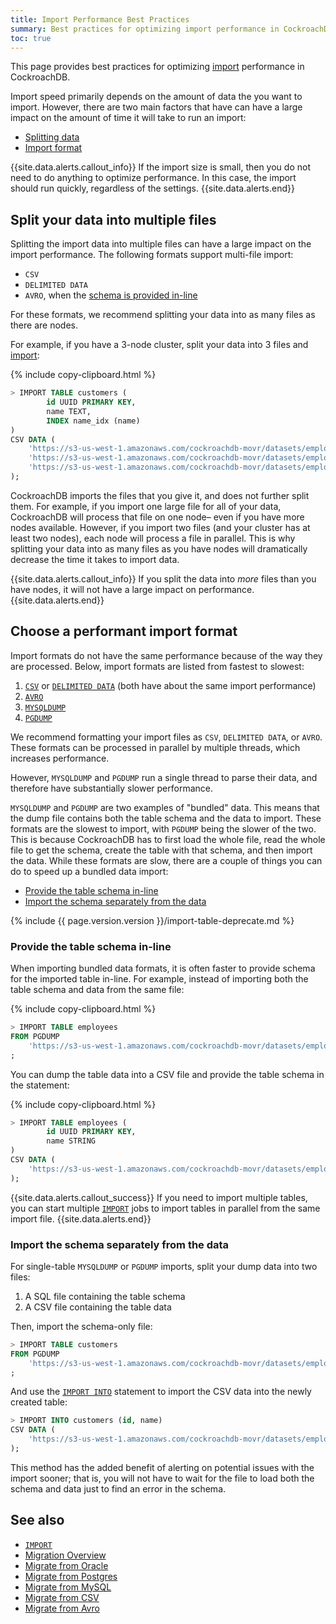 ```yaml
---
title: Import Performance Best Practices
summary: Best practices for optimizing import performance in CockroachDB.
toc: true
---
```


This page provides best practices for optimizing [import](import.html) performance in CockroachDB.

Import speed primarily depends on the amount of data the you want to import. However, there are two main factors that have can have a large impact on the amount of time it will take to run an import:

- [Splitting data](#split-your-data-into-multiple-files)
- [Import format](#choose-a-performant-import-format)

{{site.data.alerts.callout_info}}
If the import size is small, then you do not need to do anything to optimize performance. In this case, the import should run quickly, regardless of the settings.
{{site.data.alerts.end}}

## Split your data into multiple files

Splitting the import data into multiple files can have a large impact on the import performance. The following formats support multi-file import:

- `CSV`
- `DELIMITED DATA`
- `AVRO`, when the [schema is provided in-line](#provide-the-table-schema-in-line)

For these formats, we recommend splitting your data into as many files as there are nodes.

For example, if you have a 3-node cluster, split your data into 3 files and [import](import.html):

{% include copy-clipboard.html %}
~~~ sql
> IMPORT TABLE customers (
        id UUID PRIMARY KEY,
        name TEXT,
        INDEX name_idx (name)
)
CSV DATA (
    'https://s3-us-west-1.amazonaws.com/cockroachdb-movr/datasets/employees-db/pg_dump/customers.csv',
    'https://s3-us-west-1.amazonaws.com/cockroachdb-movr/datasets/employees-db/pg_dump/customers_2.csv',
    'https://s3-us-west-1.amazonaws.com/cockroachdb-movr/datasets/employees-db/pg_dump/customers_3.csv',
);
~~~

CockroachDB imports the files that you give it, and does not further split them. For example, if you import one large file for all of your data, CockroachDB will process that file on one node– even if you have more nodes available. However, if you import two files (and your cluster has at least two nodes), each node will process a file in parallel. This is why splitting your data into as many files as you have nodes will dramatically decrease the time it takes to import data.

{{site.data.alerts.callout_info}}
If you split the data into _more_ files than you have nodes, it will not have a large impact on performance.
{{site.data.alerts.end}}

## Choose a performant import format

Import formats do not have the same performance because of the way they are processed. Below, import formats are listed from fastest to slowest:

1. [`CSV`](migrate-from-csv.html) or [`DELIMITED DATA`](import.html#delimited-data-files) (both have about the same import performance)
1. [`AVRO`](migrate-from-avro.html)
1. [`MYSQLDUMP`](migrate-from-mysql.html)
1. [`PGDUMP`](migrate-from-postgres.html)

We recommend formatting your import files as `CSV`, `DELIMITED DATA`, or `AVRO`. These formats can be processed in parallel by multiple threads, which increases performance.

However, `MYSQLDUMP` and `PGDUMP` run a single thread to parse their data, and therefore have substantially slower performance.

`MYSQLDUMP` and `PGDUMP` are two examples of "bundled" data. This means that the dump file contains both the table schema and the data to import. These formats are the slowest to import, with `PGDUMP` being the slower of the two. This is because CockroachDB has to first load the whole file, read the whole file to get the schema, create the table with that schema, and then import the data. While these formats are slow, there are a couple of things you can do to speed up a bundled data import:

- [Provide the table schema in-line](#provide-the-table-schema-in-line)
- [Import the schema separately from the data](#import-the-schema-separately-from-the-data)

{% include {{ page.version.version }}/import-table-deprecate.md %}

### Provide the table schema in-line

When importing bundled data formats, it is often faster to provide schema for the imported table in-line. For example, instead of importing both the table schema and data from the same file:

{% include copy-clipboard.html %}
~~~ sql
> IMPORT TABLE employees
FROM PGDUMP
    'https://s3-us-west-1.amazonaws.com/cockroachdb-movr/datasets/employees-db/pg_dump/employees-full.sql' WITH ignore_unsupported_statements
;
~~~

You can dump the table data into a CSV file and provide the table schema in the statement:

{% include copy-clipboard.html %}
~~~ sql
> IMPORT TABLE employees (
        id UUID PRIMARY KEY,
        name STRING
)
CSV DATA (
    'https://s3-us-west-1.amazonaws.com/cockroachdb-movr/datasets/employees-db/pg_dump/employees-full.csv'
);
~~~

{{site.data.alerts.callout_success}}
If you need to import multiple tables, you can start multiple [`IMPORT`](import.html) jobs to import tables in parallel from the same import file.
{{site.data.alerts.end}}

### Import the schema separately from the data

For single-table `MYSQLDUMP` or `PGDUMP` imports, split your dump data into two files:

1. A SQL file containing the table schema
1. A CSV file containing the table data

Then, import the schema-only file:

~~~ sql
> IMPORT TABLE customers
FROM PGDUMP
    'https://s3-us-west-1.amazonaws.com/cockroachdb-movr/datasets/employees-db/pg_dump/customers.sql' WITH ignore_unsupported_statements
;
~~~

And use the [`IMPORT INTO`](import-into.html) statement to import the CSV data into the newly created table:

~~~ sql
> IMPORT INTO customers (id, name)
CSV DATA (
    'https://s3-us-west-1.amazonaws.com/cockroachdb-movr/datasets/employees-db/pg_dump/customers.csv'
);
~~~

This method has the added benefit of alerting on potential issues with the import sooner; that is, you will not have to wait for the file to load both the schema and data just to find an error in the schema.

## See also

- [`IMPORT`](import.html)
- [Migration Overview](migration-overview.html)
- [Migrate from Oracle](migrate-from-oracle.html)
- [Migrate from Postgres](migrate-from-postgres.html)
- [Migrate from MySQL](migrate-from-mysql.html)
- [Migrate from CSV](migrate-from-csv.html)
- [Migrate from Avro](migrate-from-avro.html)
